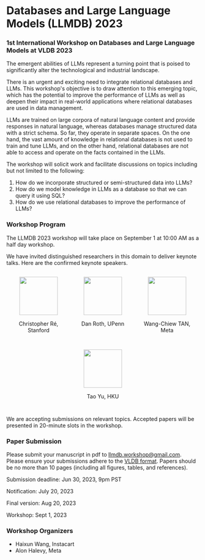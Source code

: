 # Databases and Large Language Models (LLMDB) 2023

### 1st International Workshop on Databases and Large Language Models at VLDB 2023

The emergent abilities of LLMs represent a turning point that is poised to significantly alter the technological and industrial landscape.

There is an urgent and exciting need to integrate relational databases and LLMs. This workshop's objective is to draw attention to this emerging topic, which has the potential to improve the performance of LLMs as well as deepen their impact in real-world applications where relational databases are used in data management.


LLMs are trained on large corpora of natural language content and provide responses in natural language, whereas databases manage structured data with a strict schema. So far, they operate in separate spaces. On the one hand, the vast amount of knowledge in relational databases is not used to train and tune LLMs, and on the other hand, relational databases are not able to access and operate on the facts contained in the LLMs.

The workshop will solicit work and facilitate discussions on topics including but not limited to the following:

1. How do we incorporate structured or semi-structured data into LLMs?
2. How do we model knowledge in LLMs as a database so that we can query it using SQL?
3. How do we use relational databases to improve the performance of LLMs?

### Workshop Program

The LLMDB 2023 workshop will take place on September 1 at 10:00 AM as a half day workshop.

We have invited distinguished researchers in this domain to deliver keynote talks. Here are the confirmed keynote speakers.

<div style="display: flex; flex-wrap: wrap; justify-content: space-between;">

<div style="flex: 1; margin: 1em; text-align: center;">
    <img src="https://cs.stanford.edu/~chrismre/img/chrismre_headshot_lowres.jpg" style="width: 100px; height: auto;"/>
    <p>Christopher Ré, Stanford</p>
</div>

<div style="flex: 1; margin: 1em; text-align: center;">
    <img src="https://directory.seas.upenn.edu/wp-content/uploads/2020/03/Roth-Dan.jpg" style="width: 100px; height: auto;"/>
    <p>Dan Roth, UPenn</p>
</div>

<div style="flex: 1; margin: 1em; text-align: center;">
    <img src="https://wangchiew.github.io/wangchiew2.JPG" style="width: 100px; height: auto;"/>
    <p>Wang-Chiew TAN, Meta</p>
</div>

<div style="flex: 1; margin: 1em; text-align: center;">
    <img src="https://taoyds.github.io/assets/pics/tao_yu.jpeg" style="width: 100px; height: auto;"/>
    <p>Tao Yu, HKU</p>
</div>

</div>

We are accepting submissions on relevant topics. Accepted papers will be presented in 20-minute slots in the workshop.


### Paper Submission

Please submit your manuscript in pdf to [llmdb.workshop@gmail.com](mailto:llmdb.workshop@gmail.com). Please ensure your submissions adhere to the [VLDB format](https://vldb.org/pvldb/volumes/16/formatting). Papers should be no more than 10 pages (including all figures, tables, and references).

Submission deadline: Jun 30, 2023, 9pm PST

Notification: July 20, 2023

Final version: Aug 20, 2023

Workshop: Sept 1, 2023

### Workshop Organizers

* Haixun Wang, Instacart
* Alon Halevy, Meta
